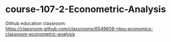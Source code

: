 # course-107-2-Econometric-Analysis

Github education classroom:
<https://classroom.github.com/classrooms/6549608-ntpu-economics-classroom-econometric-analysis>